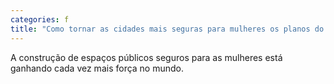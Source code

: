 ```yaml
---
categories: f
title: "Como tornar as cidades mais seguras para mulheres os planos do urbanismo feminista"
---
```

A construção de espaços públicos seguros para as mulheres está ganhando cada vez mais força no mundo.